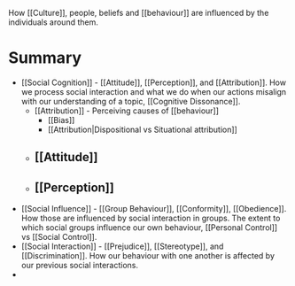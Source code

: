 How [[Culture]], people, beliefs and [[behaviour]] are influenced by the individuals around them. 

# Summary
- [[Social Cognition]] - [[Attitude]], [[Perception]], and [[Attribution]]. How we process social interaction and what we do when our actions misalign with our understanding of a topic, [[Cognitive Dissonance]]. 
	- [[Attribution]] - Perceiving causes of [[behaviour]]
		- [[Bias]]
		- [[Attribution|Dispositional vs Situational attribution]]
	- [[Attitude]]
		- 
	- [[Perception]]
		- 
- [[Social Influence]] - [[Group Behaviour]], [[Conformity]], [[Obedience]]. How those are influenced by social interaction in groups. The extent to which social groups influence our own behaviour, [[Personal Control]] vs [[Social Control]].
- [[Social Interaction]] - [[Prejudice]], [[Stereotype]], and [[Discrimination]]. How our behaviour with one another is affected by our previous social interactions.
- 